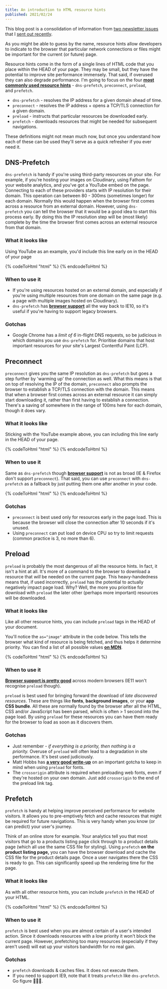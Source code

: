 ```yaml
---
title: An introduction to HTML resource hints
published: 2021/02/24
---
```


This blog post is a consolidation of information from [two newsletter issues](https://optimised.email/issues/issue-9-resource-hints-part-1) that I [sent out recently](https://optimised.email/issues/issue-10-resource-hints-part-2).

As you might be able to guess by the name, resource hints allow developers to indicate to the browser that particular network connections or files might be important for the current (or future) page.

Resource hints come in the form of a single lines of HTML code that you place within the HEAD of your page. They may be small, but they have the potential to improve site performance immensely. That said, if overused they can also degrade performance. I'm going to focus on the four [**most commonly used resource hints**](https://almanac.httparchive.org/en/2020/resource-hints#hints-adoption) - `dns-prefetch`, `preconnect`, `preload`, and `prefetch`.

- `dns-prefetch` - resolves the IP address for a given domain ahead of time.
- `preconnect` - resolves the IP address + opens a TCP/TLS connection for a given domain.
- `preload` - instructs that particular resources be downloaded early.
- `prefetch` - downloads resources that might be needed for subsequent navigations.

These definitions might not mean much now, but once you understand how each of these can be used they'll serve as a quick refresher if you ever need it.

## **DNS-Prefetch**

`dns-prefetch` is handy if you're using third-party resources on your site. For example, if you're hosting your images on Cloudinary, using Fathom for your website analytics, and you've got a YouTube embed on the page. Connecting to each of these providers starts with IP resolution for their domain. This operation can between 80 - 300ms (sometimes longer) for each domain. Normally this would happen when the browser first comes across a resource from an external domain. However, using `dns-prefetch` you can tell the browser that it would be a good idea to start this process early. By doing this the IP resolution step will be (most likely) complete by the time the browser first comes across an external resource from that domain.

### **What it looks like**

Using YouTube as an example, you'd include this line early on in the HEAD of your page

<!-- markdownlint-disable -->
{% codeToHtml "html" %}
    <link rel="dns-prefetch" href="https://www.youtube.com">
{% endcodeToHtml %}
<!-- markdownlint-enable -->

### **When to use it**

- If you're using resources hosted on an external domain, and especially if you're using multiple resources from one domain on the same page (e.g. a page with multiple images hosted on Cloudinary).
- `dns-prefetch` has [**browser support**](https://caniuse.com/link-rel-dns-prefetch) all the way back to IE10, so it's useful if you're having to support legacy browsers.

### **Gotchas**

- Google Chrome has a *limit of 6* in-flight DNS requests, so be judicious in which domains you use `dns-prefetch` for. Prioritise domains that host important resources for your site's Largest Contentful Paint (LCP).

## **Preconnect**

`preconnect` gives you the same IP resolution as `dns-prefetch` but goes a step further by 'warming up' the connection as well. What this means is that on top of resolving the IP of the domain, `preconnect` also prompts the browser to establish a TCP/TLS connection with the domain. This means that when a browser first comes across an external resource it can simply start downloading it, rather than first having to establish a connection. There's a saving of somewhere in the range of 100ms here for each domain, though it does vary.

### **What it looks like**

Sticking with the YouTube example above, you can including this line early in the HEAD of your page.

<!-- markdownlint-disable -->
{% codeToHtml "html" %}
    <link rel="preconnect" href="https://www.youtube.com">
{% endcodeToHtml %}
<!-- markdownlint-enable -->

### **When to use it**

Same as `dns-prefetch` though [**browser support**](https://caniuse.com/link-rel-preconnect) is not as broad (IE & Firefox don't support `preconnect`). That said, you can use `preconnect` with `dns-prefetch` as a fallback by just putting them one after another in your code.

<!-- markdownlint-disable -->
{% codeToHtml "html" %}
    <link rel="preconnect" href="https://www.youtube.com">
    <link rel="dns-prefetch" href="https://www.youtube.com">
{% endcodeToHtml %}
<!-- markdownlint-enable -->

### **Gotchas**

- `preconnect` is best used only for resources early in the page load. This is because the browser will close the connection after 10 seconds if it's unused.
- Using `preconnect` can put load on device CPU so try to limit requests (common practice is 3, no more than 6).

## **Preload**

`preload` is probably the most dangerous of all the resource hints. In fact, it isn't a hint at all. It's more of a command to the browser to download a resource that *will* be needed on the current page. This heavy-handedness means that, if used incorrectly, `preload` has the potential to actually negatively impact page load. Why? Well, the more you prioritise for download with `preload` the later other (perhaps more important) resources will be downloaded.

### **What it looks like**

Like all other resource hints, you can include `preload` tags in the HEAD of your document.

You'll notice the `as="image"` attribute in the code below. This tells the browser what kind of resource is being fetched, and thus helps it determine priority. You can find a list of all possible values [**on MDN**](https://developer.mozilla.org/en-US/docs/Web/HTML/Element/link#attr-as).

<!-- markdownlint-disable -->
{% codeToHtml "html" %}
    <link rel="preload" href="main-image.webp" as="image" type="image/webp" />
{% endcodeToHtml %}
<!-- markdownlint-enable -->

### **When to use it**

[**Browser support is pretty good**](https://caniuse.com/link-rel-preload) across modern browsers (IE11 won't recognise `preload` though).

`preload` is best used for bringing forward the download of *late discovered resources*. These are things like **fonts**, **background images**, or your **app CSS bundle**. All these are normally found by the browser after all the HTML, CSS and/or JavaScript has been parsed, which is often > 1 second into the page load. By using `preload` for these resources you can have them ready for the browser to load as soon as it discovers them.

### **Gotchas**

- Just remember - *if everything is a priority, then nothing is a priority.* Overuse of `preload` will often lead to a degradation in site performance. It's best used judiciously.
- Matt Hobbs has [**a very good write-up**](https://nooshu.github.io/blog/2021/01/23/the-importance-of-font-face-source-order-when-used-with-preload/) on an important gotcha to keep in mind when using `preload` for fonts.
- The `crossorigin` attribute is required when preloading web fonts, even if they're hosted on your own domain. Just add `crossorigin` to the end of the preload link tag.

## **Prefetch**

`prefetch` is handy at helping improve perceived performance for website visitors. It allows you to pre-emptively fetch and cache resources that might be required for future navigations. This is very handy when you know (or can predict) your user's journey.

Think of an online store for example. Your analytics tell you that most visitors that go to a products listing page click through to a product details page (which all use the same CSS file for styling). Using `prefetch` **on the product listing page,** you can have the browser download and cache the CSS file for the product details page. Once a user navigates there the CSS is ready to go. This can significantly speed up the rendering time for the page.

### **What it looks like**

As with all other resource hints, you can include `prefetch` in the HEAD of your HTML.

<!-- markdownlint-disable -->
{% codeToHtml "html" %}
    <link rel="prefetch" href="/css/product.css" />
{% endcodeToHtml %}
<!-- markdownlint-enable -->

### **When to use it**

`prefetch` is best used when you are almost certain of a user's intended action. Since it downloads resources with a low priority it won't block the current page. However, prefetching too many resources (especially if they aren't used) will eat up your visitors bandwidth for no real gain.

### **Gotchas**

- `prefetch` downloads & caches files. It does not execute them.
- If you need to support IE9, note that it treats `prefetch` like `dns-prefetch`. Go figure 🤷🏾‍♂️.
